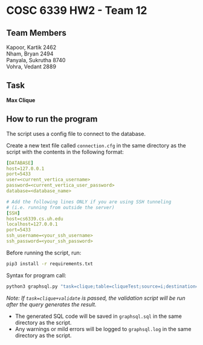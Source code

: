 # COSC 6339 HW2 - Team 12

## Team Members

Kapoor, Kartik  2462 \
Nham, Bryan 2494 \
Panyala, Sukrutha 8740 \
Vohra, Vedant 2889

## Task

**Max Clique**

## How to run the program

The script uses a config file to connect to the database.

Create a new text file called `connection.cfg` in the same directory as the script with the contents in the following format:
```yaml
[DATABASE]
host=127.0.0.1
port=5433
user=<current_vertica_username>
password=<current_vertica_user_password>
database=<database_name>

# Add the following lines ONLY if you are using SSH tunneling 
# (i.e. running from outside the server)
[SSH]
host=cs6339.cs.uh.edu
localhost=127.0.0.1
port=5433
ssh_username=<your_ssh_username>
ssh_password=<your_ssh_password>
```

Before running the script, run:
```bash
pip3 install -r requirements.txt
```

Syntax for program call:
```bash
python3 graphsql.py "task=clique;table=cliqueTest;source=i;destination=j;k=3"
```
*Note: If `task=clique+validate` is passed, the validation script will be run after the query generates the result.*

* The generated SQL code will be saved in `graphsql.sql` in the same directory as the script.
* Any warnings or mild errors will be logged to `graphsql.log` in the same directory as the script.

